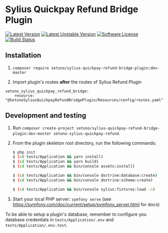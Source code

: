# Sylius Quickpay Refund Bridge Plugin

[![Latest Version][ico-version]][link-packagist]
[![Latest Unstable Version][ico-unstable-version]][link-packagist]
[![Software License][ico-license]](LICENSE)
[![Build Status][ico-github-actions]][link-github-actions]

## Installation

1. `composer require setono/sylius-quickpay-refund-bridge-plugin:dev-master`

2. Import plugin's routes **after** the routes of Sylius Refund Plugin
```
setono_sylius_quickpay_refund_bridge:
    resource: "@SetonoSyliusQuickpayRefundBridgePlugin/Resources/config/routes.yaml"
```

## Development and testing

1. Run `composer create-project setono/sylius-quickpay-refund-bridge-plugin:dev-master setono-sylius-quickpay-refund`.

2. From the plugin skeleton root directory, run the following commands:

    ```bash
    $ php init
    $ (cd tests/Application && yarn install)
    $ (cd tests/Application && yarn build)
    $ (cd tests/Application && bin/console assets:install)
    
    $ (cd tests/Application && bin/console doctrine:database:create)
    $ (cd tests/Application && bin/console doctrine:schema:create)
   
    $ (cd tests/Application && bin/console sylius:fixtures:load -n)
    ```
   
3. Start your local PHP server: `symfony serve` (see https://symfony.com/doc/current/setup/symfony_server.html for docs)

To be able to setup a plugin's database, remember to configure you database credentials in `tests/Application/.env` and `tests/Application/.env.test`.

[ico-version]: https://poser.pugx.org/setono/sylius-quickpay-refund-bridge-plugin/v/stable
[ico-unstable-version]: https://poser.pugx.org/setono/sylius-quickpay-refund-bridge-plugin/v/unstable
[ico-license]: https://poser.pugx.org/setono/sylius-quickpay-refund-bridge-plugin/license
[ico-github-actions]: https://github.com/Setono/SyliusQuickpayRefundBridgePlugin/workflows/build/badge.svg

[link-packagist]: https://packagist.org/packages/setono/sylius-quickpay-refund-bridge-plugin
[link-github-actions]: https://github.com/Setono/SyliusQuickpayRefundBridgePlugin/actions
